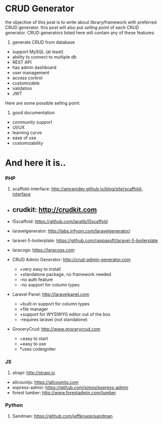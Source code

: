 # CRUD Generator

the objective of this post is to write about library/framework with preferred CRUD generator. this post will also put _selling point_ of each CRUD generator. CRUD generators listed here will contain any of these features:

1. generate CRUD from database
- support MySQL (at least)
- ability to connect to multiple db
- REST API
- has admin dashboard
- user management
- access control
- customizable
- validation
- JWT

Here are some possible selling point:

1. good documentation
- community support
- UI/UX
- learning curve
- ease of use
- customizability

# And here it is..

### PHP
1. scaffold-interface: http://amranidev.github.io/blog/site/scaffold-interface
- crudkit: http://crudkit.com
  - 
- l5scaffold: https://github.com/laralib/l5scaffold
- laravelgenerator: http://labs.infyom.com/laravelgenerator/
- laravel-5-boilerplate: https://github.com/rappasoft/laravel-5-boilerplate
- laracogs: https://laracogs.com
- CRUD Admin Generator: http://crud-admin-generator.com
  - +very easy to install
  - +standalone package, no framework needed
  - -no auth feature
  - -no support for column types

- Laravel Panel: http://laravelpanel.com
  - +built-in support for column types
  - +file manager
  - +support for WYSIWYG editor out of the box
  - -requires laravel (not standalone)
- GroceryCrud: http://www.grocerycrud.com
  - +easy to start
  - +easy to use
  - *uses codeigniter

### JS
1. strapi: http://strapi.io
- allcountjs: https://allcountjs.com
- express-admin: https://github.com/simov/express-admin
- forest lumber: http://www.forestadmin.com/lumber

### Python
1. Sandman: https://github.com/jeffknupp/sandman


